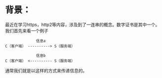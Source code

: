 # 背景：

最近在学习https，http2等内容，涉及到了一连串的概念。数字证书是其中一个。我们首先来看一个例子

```
              信息a
C（客户端） ----------> S（服务端）

              信息b
C（客户端） <---------- S（服务端）

```
通常我们就是以这样的方式来传递信息的。
